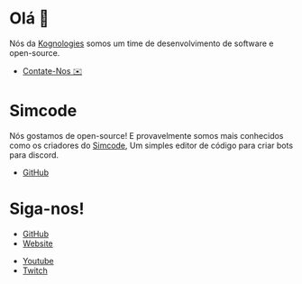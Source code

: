 # Olá 👋

Nós da [Kognologies](https://kognologies.000webhostapp.com) somos um time de desenvolvimento de software e open-source. 

- [Contate-Nos ✉️](https://kognologies.000webhostapp.com/#contact)

# Simcode

Nós gostamos de open-source! E provavelmente somos mais conhecidos como os criadores do [Simcode](https://nx.dev), Um simples editor de código para criar bots para discord.

- [GitHub](https://github.com/Kognologies-Team/Simcode)

# Siga-nos!

- [GitHub](https://github.com/Kognologies-Team)
- [Website](https://kognologies.000webhostapp.com/)
<!-- - [Community](https://nx.dev/community?utm_source=githuborgprofile)-->
- [Youtube](https://www.youtube.com/channel/UC8MpfETlRK04bUJkEmfV5LQ)
- [Twitch](https://www.twitch.tv/kognologies)
